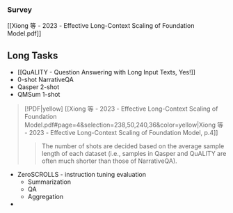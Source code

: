 ### Survey
[[Xiong 等 - 2023 - Effective Long-Context Scaling of Foundation Model.pdf]]

## Long Tasks
- [[QuALITY - Question Answering with Long Input Texts, Yes!]]
- 0-shot NarrativeQA
- Qasper 2-shot
- QMSum 1-shot
> [!PDF|yellow] [[Xiong 等 - 2023 - Effective Long-Context Scaling of Foundation Model.pdf#page=4&selection=238,50,240,36&color=yellow|Xiong 等 - 2023 - Effective Long-Context Scaling of Foundation Model, p.4]]
> > The number of shots are decided based on the average sample length of each dataset (i.e., samples in Qasper and QuALITY are often much shorter than those of NarrativeQA). 

- ZeroSCROLLS   - instruction tuning evaluation
	- Summarization
	- QA
	- Aggregation
- 